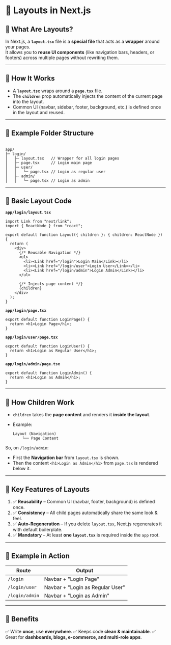 
# 🎯 Layouts in Next.js

## 📌 What Are Layouts?

In Next.js, a **`layout.tsx`** file is a **special file** that acts as a **wrapper** around your pages.  
It allows you to **reuse UI components** (like navigation bars, headers, or footers) across multiple pages without rewriting them.

---

## 📌 How It Works

* A **`layout.tsx`** wraps around a **`page.tsx`** file.
* The **`children`** prop automatically injects the content of the current page into the layout.
* Common UI (navbar, sidebar, footer, background, etc.) is defined once in the layout and reused.

---

## 📌 Example Folder Structure

```

app/
├─ login/
│   ├─ layout.tsx   // Wrapper for all login pages
│   ├─ page.tsx     // Login main page
│   ├─ user/
│   │   └─ page.tsx // Login as regular user
│   ├─ admin/
│   │   └─ page.tsx // Login as admin

````

---

## 📌 Basic Layout Code

**`app/login/layout.tsx`**

```tsx
import Link from "next/link";
import { ReactNode } from "react";

export default function Layout({ children }: { children: ReactNode }) {
  return (
    <div>
      {/* Reusable Navigation */}
      <ul>
        <li><Link href="/login">Login Main</Link></li>
        <li><Link href="/login/user">Login User</Link></li>
        <li><Link href="/login/admin">Login Admin</Link></li>
      </ul>

      {/* Injects page content */}
      {children}
    </div>
  );
}
````

**`app/login/page.tsx`**

```tsx
export default function LoginPage() {
  return <h1>Login Page</h1>;
}
```

**`app/login/user/page.tsx`**

```tsx
export default function LoginUser() {
  return <h1>Login as Regular User</h1>;
}
```

**`app/login/admin/page.tsx`**

```tsx
export default function LoginAdmin() {
  return <h1>Login as Admin</h1>;
}
```

---

## 📌 How Children Work

* `children` takes the **page content** and renders it **inside the layout**.
* Example:

  ```
  Layout (Navigation)
      └── Page Content
  ```

So, on `/login/admin`:

* First the **Navigation bar** from `layout.tsx` is shown.
* Then the content `<h1>Login as Admin</h1>` from `page.tsx` is rendered below it.

---

## 📌 Key Features of Layouts

1. ✅ **Reusability** – Common UI (navbar, footer, background) is defined once.
2. ✅ **Consistency** – All child pages automatically share the same look & feel.
3. ✅ **Auto-Regeneration** – If you delete `layout.tsx`, Next.js regenerates it with default boilerplate.
4. ✅ **Mandatory** – At least **one `layout.tsx`** is required inside the `app` root.

---

## 📌 Example in Action

| Route          | Output                           |
| -------------- | -------------------------------- |
| `/login`       | Navbar + "Login Page"            |
| `/login/user`  | Navbar + "Login as Regular User" |
| `/login/admin` | Navbar + "Login as Admin"        |

---

## 📌 Benefits

✅ Write **once**, use **everywhere**.
✅ Keeps code **clean & maintainable**.
✅ Great for **dashboards, blogs, e-commerce, and multi-role apps**.


